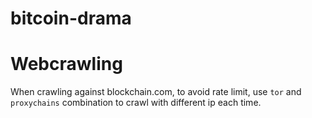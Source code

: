 # bitcoin-drama

# Webcrawling
When crawling against blockchain.com, to avoid rate limit, use `tor` and `proxychains` combination to crawl with different ip each time. 